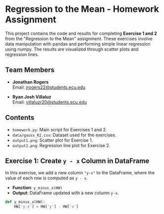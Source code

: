 # Regression to the Mean - Homework Assignment

This project contains the code and results for completing **Exercise 1 and 2** from the "Regression to the Mean" assignment. These exercises involve data manipulation with pandas and performing simple linear regression using numpy. The results are visualized through scatter plots and regression lines.

## Team Members

- **Jonathan Rogers**  
  Email: jrogers22@students.ecu.edu

- **Ryan Josh Villaluz**  
  Email: villaluzr20@students.ecu.edu

## Contents

- `homework.py`: Main script for Exercises 1 and 2.
- `data/gauss_R2.csv`: Dataset used for the exercises.
- `output1.png`: Scatter plot for Exercise 1.
- `output2.png`: Regression line plot for Exercise 2.

## Exercise 1: Create `y - x` Column in DataFrame

In this exercise, we add a new column `"y-x"` to the DataFrame, where the value of each row is computed as `y - x`.

- **Function**: `y_minus_x(HW)`
- **Output**: DataFrame updated with a new column `y-x`.

```python
def y_minus_x(HW):
    HW['y-x'] = HW['y'] - HW['x']
